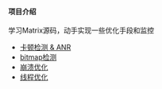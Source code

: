 #### 项目介绍
学习Matrix源码，动手实现一些优化手段和监控

* [卡顿检测 & ANR](./docs/trace.md)
* [bitmap检测](./docs/bitmap.md)
* [崩溃优化](./docs/crash.md)
* [线程优化](./docs/thread.md)